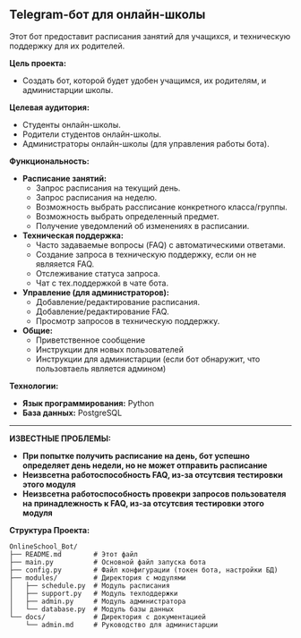Telegram-бот для онлайн-школы
---
Этот бот предоставит расписания занятий для учащихся, и техническую поддержку для их родителей.

**Цель проекта:**

*   Создать бот, которой будет удобен учащимся, их родителям, и администарции школы.

**Целевая аудитория:**

*   Студенты онлайн-школы.
*   Родители студентов онлайн-школы.
*   Администраторы онлайн-школы (для управления работы бота).

**Функциональность:**

*   **Расписание занятий:**
    *   Запрос расписания на текущий день.
    *   Запрос расписания на неделю.
    *   Возможность выбрать рассписание конкретного класса/группы.
    *   Возможность выбрать определенный предмет.
    *   Получение уведомлений об изменениях в расписании.
*   **Техническая поддержка:**
    *   Часто задаваемые вопросы (FAQ) с автоматическими ответами.
    *   Создание запроса в техническую поддержку, если он не являяется FAQ.
    *   Отслеживание статуса запроса.
    *   Чат с тех.поддержкой в чате бота.
*   **Управление (для администраторов):**
    *   Добавление/редактирование расписания.
    *   Добавление/редактирование FAQ.
    *   Просмотр запросов в техническую поддержку.
*   **Общие:**
    *   Приветственное сообщение
    *   Инструкции для новых пользователей
    *   Инструкции для администарции (если бот обнаружит, что пользовтаель является админом)

**Технологии:**

*   **Язык программирования:** Python
*   **База данных:** PostgreSQL

---

**ИЗВЕСТНЫЕ ПРОБЛЕМЫ:**
*   **При попытке получить расписание на день, бот успешно определяет день недели, но не может отправить расписание**
*   **Неизвсетна работоспособность FAQ, из-за отсутсвия тестировки этого модуля**
*   **Неизвсетна работоспособность провекри запросов пользователя на принадлежность к FAQ, из-за отсутсвия тестировки этого модуля**

**Структура Проекта:**

```
OnlineSchool_Bot/
├── README.md        # Этот файл
├── main.py          # Основной файл запуска бота
├── config.py        # Файл конфигурации (токен бота, настройки БД)
├── modules/         # Директория с модулями
│   ├── schedule.py  # Модуль расписания
│   ├── support.py   # Модуль техподдержки
│   ├── admin.py     # Модуль администратора
│   └── database.py  # Модуль базы данных
└── docs/            # Директория с документацией
    └── admin.md     # Руководство для администарции
```
